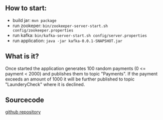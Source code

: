 ## How to start:

* build jar: `mvn package`
* run zookeper: `bin/zookeeper-server-start.sh config/zookeeper.properties`
* run kafka: `bin/kafka-server-start.sh config/server.properties`
* run application: `java -jar kafka-0.0.1-SNAPSHOT.jar`

## What is it?

Once started the application generates 100 random payments (0 <= payment < 2000) and publishes them to topic "Payments".
If the payment exceeds an amount of 1000 it will be further published to topic "LaunderyCheck" where it is declined.

## Sourcecode

[github repository](https://github`.com/SchineD/kafka-testapp)